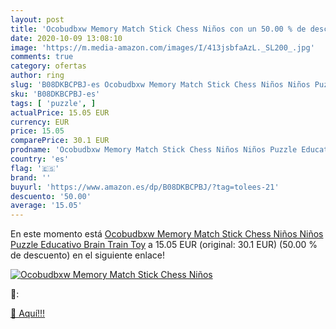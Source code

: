```yaml
---
layout: post
title: 'Ocobudbxw Memory Match Stick Chess Niños con un 50.00 % de descuento'
date: 2020-10-09 13:08:10
image: 'https://m.media-amazon.com/images/I/413jsbfaAzL._SL200_.jpg'
comments: true
category: ofertas
author: ring
slug: 'B08DKBCPBJ-es Ocobudbxw Memory Match Stick Chess Niños Niños Puzzle...'
sku: 'B08DKBCPBJ-es'
tags: [ 'puzzle', ]
actualPrice: 15.05 EUR
currency: EUR
price: 15.05
comparePrice: 30.1 EUR
prodname: 'Ocobudbxw Memory Match Stick Chess Niños Niños Puzzle Educativo Brain Train Toy'
country: 'es'
flag: '🇪🇸'
brand: ''
buyurl: 'https://www.amazon.es/dp/B08DKBCPBJ/?tag=tolees-21'
descuento: '50.00'
average: '15.05'
---
```


En este momento está [Ocobudbxw Memory Match Stick Chess Niños Niños Puzzle Educativo Brain Train Toy](https://www.amazon.es/dp/B08DKBCPBJ/?tag=tolees-21) a 15.05 EUR (original: 30.1 EUR) (50.00 %  de descuento) en el siguiente enlace!

[![Ocobudbxw Memory Match Stick Chess Niños](https://m.media-amazon.com/images/I/413jsbfaAzL._SL200_.jpg)](https://www.amazon.es/dp/B08DKBCPBJ/?tag=tolees-21)

🔎:


[🛒 Aquí!!!](https://www.amazon.es/dp/B08DKBCPBJ/?tag=tolees-21)
